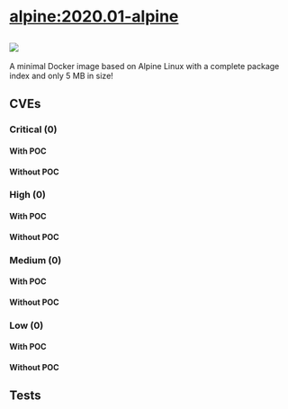 # [alpine:2020.01-alpine](https://hub.docker.com/_/alpine?tab=tags)
![](https://img.shields.io/static/v1?label=tag&message=2020.01-alpine&color=blue)
---
<p>
A minimal Docker image based on Alpine Linux with a complete package index and only 5 MB in size!
</p>

## CVEs
### Critical (0)
#### With POC

#### Without POC


### High (0)
#### With POC

#### Without POC


### Medium (0)
#### With POC

#### Without POC


### Low (0)
#### With POC

#### Without POC


## Tests
